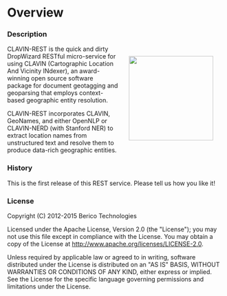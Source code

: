 # Overview

### Description

<img src="images/clavin_logo.png" style="float:right; height: 14em; margin: 25px" />

CLAVIN-REST is the quick and dirty DropWizard RESTful micro-service for using CLAVIN (Cartographic Location And Vicinity INdexer), an award-winning open source software package for document geotagging and geoparsing that employs context-based geographic entity resolution.

CLAVIN-REST incorporates CLAVIN, GeoNames, and either OpenNLP or CLAVIN-NERD (with Stanford NER) to extract location names from unstructured text and resolve them to produce data-rich geographic entities.

### History

This is the first release of this REST service. Please tell us how you like it!

### License

Copyright (C) 2012-2015 Berico Technologies

Licensed under the Apache License, Version 2.0 (the "License"); you may not use this file except in compliance with the License. You may obtain a copy of the License at http://www.apache.org/licenses/LICENSE-2.0.

Unless required by applicable law or agreed to in writing, software distributed under the License is distributed on an "AS IS" BASIS, WITHOUT WARRANTIES OR CONDITIONS OF ANY KIND, either express or implied. See the License for the specific language governing permissions and limitations under the License.
